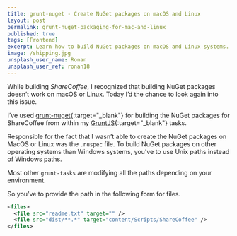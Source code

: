 ```yaml
---
title: grunt-nuget - Create NuGet packages on macOS and Linux
layout: post
permalink: grunt-nuget-packaging-for-mac-and-linux
published: true
tags: [Frontend]
excerpt: Learn how to build NuGet packages on macOS and Linux systems.
image: /shipping.jpg
unsplash_user_name: Ronan
unsplash_user_ref: ronan18
---
```

While building *ShareCoffee*, I recognized that building NuGet packages doesn’t work on macOS or Linux. Today I’d the chance to look again into this issue.

I’ve used [grunt-nuget](https://github.com/spatools/grunt-nuget){:target="_blank"} for building the NuGet packages for ShareCoffee from within my [GruntJS](http://www.gruntjs.com){:target="_blank"} tasks.

Responsible for the fact that I wasn’t able to create the NuGet packages on MacOS or Linux was the `.nuspec` file. To build NuGet packages on other operating systems than Windows systems, you’ve to use Unix paths instead of Windows paths.

Most other `grunt-tasks` are modifying all the paths depending on your environment.

So you’ve to provide the path in the following form for files.

```xml
<files>
  <file src="readme.txt" target="" />
  <file src="dist/**.*" target="content/Scripts/ShareCoffee" />
</files>

```


